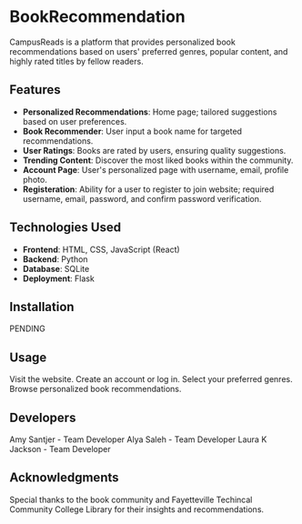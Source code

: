 # BookRecommendation

CampusReads is a platform that provides personalized book recommendations based on users' preferred genres, popular content, and highly rated titles by fellow readers.

## Features

- **Personalized Recommendations**: Home page; tailored suggestions based on user preferences.
- **Book Recommender**: User input a book name for targeted recommendations.
- **User Ratings**: Books are rated by users, ensuring quality suggestions.
- **Trending Content**: Discover the most liked books within the community.
- **Account Page**: User's personalized page with username, email, profile photo.
- **Registeration**: Ability for a user to register to join website; required username, email, password, and confirm password verification.

## Technologies Used

- **Frontend**: HTML, CSS, JavaScript (React)
- **Backend**: Python
- **Database**: SQLite
- **Deployment**: Flask

## Installation
PENDING

## Usage
Visit the website.
Create an account or log in.
Select your preferred genres.
Browse personalized book recommendations.


## Developers
Amy Santjer - Team Developer
Alya Saleh  - Team Developer
Laura K Jackson - Team Developer

## Acknowledgments
Special thanks to the book community and Fayetteville Techincal Community College Library for their insights and recommendations.
